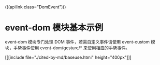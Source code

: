 (((apilink class="DomEvent")))

# event-dom 模块基本示例

event-dom 模块专门处理 DOM 事件，若需自定义事件请使用 event-custom 模块，手势事件使用 event-dom/gesture/* 来使用相应的手势事件。

[[[include file="./cited-by-md/baseuse.html" height="400px"]]]